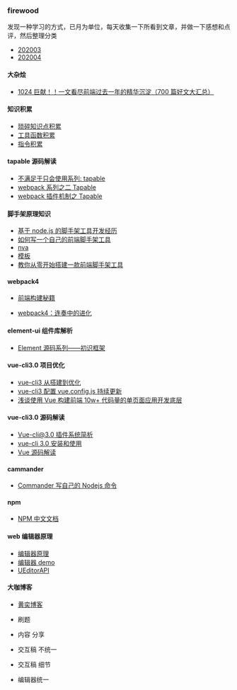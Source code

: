 ### firewood
发现一种学习的方式，已月为单位，每天收集一下所看到文章，并做一下感想和点评，然后整理分类
 - [202003](./month/202003)
 - [202004](./month/202004)


#### 大杂烩
- [1024 巨献！！一文看尽前端过去一年的精华沉淀（700 篇好文大汇总）](https://juejin.im/post/5dafa3d35188257b1549bad1)

#### 知识积累

- [琐碎知识点积累](./days/index.md)
- [工具函数积累](./UTILS.md)
- [指令积累](./DIRECTIVES.md)

#### tapable 源码解读

- [不满足于只会使用系列: tapable](https://segmentfault.com/a/1190000017421077#articleHeader9)
- [webpack 系列之二 Tapable](https://juejin.im/post/5c25f920e51d45593b4bc719)
- [webpack 插件机制之 Tapable](https://juejin.im/post/5c5d96a1e51d457fc0574181?utm_source=gold_browser_extension)

#### 脚手架原理知识

- [基于 node.js 的脚手架工具开发经历](https://juejin.im/post/5a31d210f265da431a43330e)
- [如何写一个自己的前端脚手架工具](https://zhuanlan.zhihu.com/p/38013515)
- [nva](https://github.com/ali322/nva)
- [模板](https://github.com/ali322/frontend-boilerplate)
- [教你从零开始搭建一款前端脚手架工具](https://segmentfault.com/a/1190000006190814?utm_source=weekly&utm_medium=email&utm_campaign=email_weekly#articleHeader0)

#### webpack4

- [前端构建秘籍](https://juejin.im/post/5c9075305188252d5c743520#heading-3)

- [webpack4：连奏中的进化](https://www.cnblogs.com/wmhuang/p/8967639.html)

#### element-ui 组件库解析

- [Element 源码系列——初识框架](https://blog.csdn.net/m0_37972557/article/category/7808456)

#### vue-cli3.0 项目优化

- [vue-cli3 从搭建到优化](https://juejin.im/post/5c3c544c6fb9a049d37f5903?utm_source=gold_browser_extension)
- [vue-cli3 配置 vue.config.js 持续更新](https://github.com/staven630/vue-cli3-config)
- [浅谈使用 Vue 构建前端 10w+ 代码量的单页面应用开发底层](https://juejin.im/post/5b29c3bde51d45588d4d7110?utm_source=gold_browser_extension)

#### vue-cli3.0 源码解读

- [Vue-cli@3.0 插件系统简析](https://juejin.im/post/5b8f586c5188255c9d55eedf)
- [vue-cli 3.0 安装和使用](https://blog.csdn.net/weiwenwen6/article/details/83120115)
- [Vue 源码解读](https://kuangpf.com/vue-cli-analysis/foreword/)

#### cammander

- [Commander 写自己的 Nodejs 命令](http://blog.fens.me/nodejs-commander/)

#### npm

- [NPM 中文文档](https://www.kancloud.cn/shellway/npm-doc/199995)

#### web 编辑器原理

- [编辑器原理](https://developer.mozilla.org/zh-CN/docs/Web/API/Document/execCommand#%E5%91%BD%E4%BB%A4)
- [编辑器 demo](https://blog.csdn.net/shuaigeyjz1/article/details/73506090)
- [UEditorAPI](https://ueditor.baidu.com/doc/)

#### 大咖博客

- [黄奕博客](https://github.com/CommanderXL/biu-blog)

- 刷题
- 内容   分享
- 交互稿 不统一 
- 交互稿 细节
- 编辑器统一


